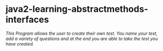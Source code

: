 # java2-learning-abstractmethods-interfaces

*This Program allows the user to create their own test. You name your test, add a variety of questions and at the end you are able to take the test you have created.*

